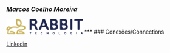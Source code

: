 <!-- Nome -->
### **_Marcos Coelho Moreira_**

<!-- Insere a logo -->
<!-- ![Logo](./assets/Logo-BlackRabbit_RGB_horizontal.png) -->

<img src="./assets/Logo-BlackRabbit_RGB_horizontal.png"  width="40%" >
***
<!-- Conexões  -->
### Conexões/Connections

[Linkedin](https://www.linkedin.com/in/marcos-coelho-moreira/)